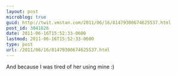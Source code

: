 ```yaml
---
layout: post
microblog: true
guid: http://twit.vmstan.com/2011/06/16/81479300674625537.html
post_id: 3041826
date: 2011-06-16T15:52:33-0600
lastmod: 2011-06-16T15:52:33-0600
type: post
url: /2011/06/16/81479300674625537.html
---
```

And because I was tired of her using mine :)
